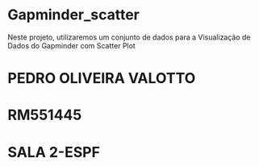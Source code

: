 # Gapminder_scatter
Neste projeto, utilizaremos um conjunto de dados para a Visualização de Dados do Gapminder com Scatter Plot
# PEDRO OLIVEIRA VALOTTO
# RM551445
# SALA 2-ESPF
